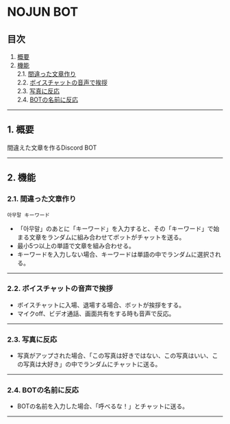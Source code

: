 # NOJUN BOT

## 目次
1. [概要](#1-概要)
2. [機能](#2-機能)  
    2.1. [間違った文章作り](#21-間違った文章作り)  
    2.2. [ボイスチャットの音声で挨拶](#22-ボイスチャットの音声で挨拶)  
    2.3. [写真に反応](#23-写真に反応)  
    2.4. [BOTの名前に反応](#24-botの名前に反応)  

---
## 1. 概要   
間違えた文章を作るDiscord BOT

---
## 2. 機能

### 2.1. 間違った文章作り  
`아무말 キーワード`
- 「아무말」のあとに「キーワード」を入力すると、その「キーワード」で始まる文章をランダムに組み合わせてボットがチャットを送る。
- 最小5つ以上の単語で文章を組み合わせる。
- キーワードを入力しない場合、キーワードは単語の中でランダムに選択される。

---
### 2.2. ボイスチャットの音声で挨拶
- ボイスチャットに入場、退場する場合、ボットが挨拶をする。
- マイクoff、ビデオ通話、画面共有をする時も音声で反応。

---
### 2.3. 写真に反応
- 写真がアップされた場合、「この写真は好きではない、この写真はいい、この写真は大好き」の中でランダムにチャットに送る。

---
### 2.4. BOTの名前に反応
- BOTの名前を入力した場合、「呼べるな！」とチャットに送る。

---
